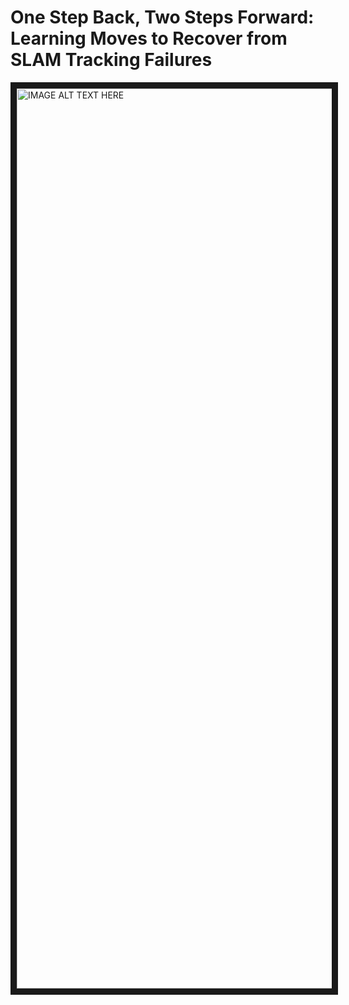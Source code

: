# One Step Back, Two Steps Forward: Learning Moves to Recover from SLAM Tracking Failures

<a href="http://www.youtube.com/watch?feature=player_embedded&v=Ru5zVv56EQk
" target="_blank"><img src="http://img.youtube.com/vi/Ru5zVv56EQk/0.jpg" 
alt="IMAGE ALT TEXT HERE" width="2560" height="1440" border="10" /></a>

